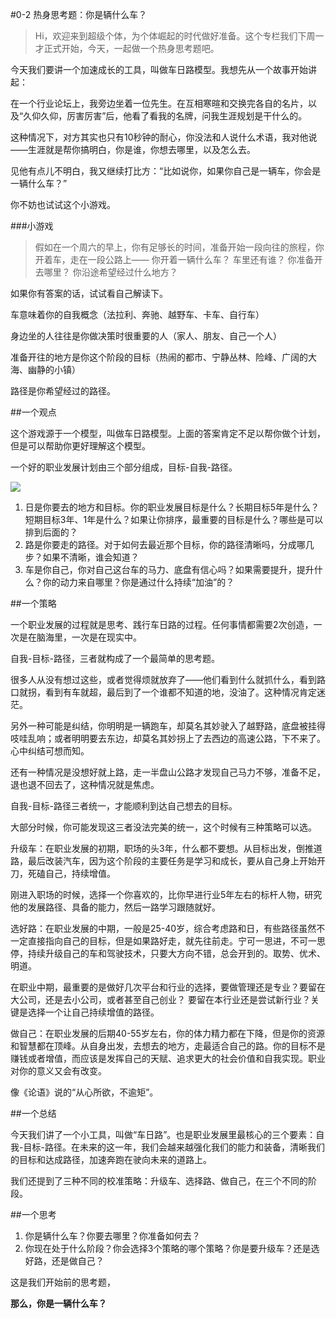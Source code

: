 #0-2 热身思考题：你是辆什么车？

>Hi，欢迎来到超级个体，为个体崛起的时代做好准备。这个专栏我们下周一才正式开始，今天，一起做一个热身思考题吧。

今天我们要讲一个加速成长的工具，叫做车日路模型。我想先从一个故事开始讲起：

在一个行业论坛上，我旁边坐着一位先生。在互相寒暄和交换完各自的名片，以及“久仰久仰，厉害厉害”后，他看了看我的名牌，问我生涯规划是干什么的。

这种情况下，对方其实也只有10秒钟的耐心，你没法和人说什么术语，我对他说——生涯就是帮你搞明白，你是谁，你想去哪里，以及怎么去。

见他有点儿不明白，我又继续打比方：“比如说你，如果你自己是一辆车，你会是一辆什么车？”

你不妨也试试这个小游戏。

###小游戏
>假如在一个周六的早上，你有足够长的时间，准备开始一段向往的旅程，你开着车，走在一段公路上——
你开着一辆什么车？
车里还有谁？
你准备开去哪里？
你沿途希望经过什么地方？

如果你有答案的话，试试看自己解读下。

车意味着你的自我概念（法拉利、奔驰、越野车、卡车、自行车）

身边坐的人往往是你做决策时很重要的人（家人、朋友、自己一个人）

准备开往的地方是你这个阶段的目标（热闹的都市、宁静丛林、险峰、广阔的大海、幽静的小镇）

路径是你希望经过的路径。

##一个观点

这个游戏源于一个模型，叫做车日路模型。上面的答案肯定不足以帮你做个计划，但是可以帮助你更好理解这个模型。

一个好的职业发展计划由三个部分组成，目标-自我-路径。

![](./_image/WechatIMG9.png)

1. 日是你要去的地方和目标。你的职业发展目标是什么？长期目标5年是什么？短期目标3年、1年是什么？如果让你排序，最重要的目标是什么？哪些是可以排到后面的？
2. 路是你要走的路径。对于如何去最近那个目标，你的路径清晰吗，分成哪几步？如果不清晰，谁会知道？
3. 车是你自己，你对自己这台车的马力、底盘有信心吗？如果需要提升，提升什么？你的动力来自哪里？你是通过什么持续“加油”的？

##一个策略

一个职业发展的过程就是思考、践行车日路的过程。任何事情都需要2次创造，一次是在脑海里，一次是在现实中。

自我-目标-路径，三者就构成了一个最简单的思考题。

很多人从没有想过这些，或者觉得烦就放弃了——他们看到什么就抓什么，看到路口就拐，看到有车就超，最后到了一个谁都不知道的地，没油了。这种情况肯定迷茫。

另外一种可能是纠结，你明明是一辆跑车，却莫名其妙驶入了越野路，底盘被挂得吱哇乱响；或者明明要去东边，却莫名其妙拐上了去西边的高速公路，下不来了。心中纠结可想而知。

还有一种情况是没想好就上路，走一半盘山公路才发现自己马力不够，准备不足，退也退不回去了，这种情况就是焦虑。

自我-目标-路径三者统一，才能顺利到达自己想去的目标。

大部分时候，你可能发现这三者没法完美的统一，这个时候有三种策略可以选。

升级车：在职业发展的初期，职场的头3年，什么都不要想。从目标出发，倒推道路，最后改装汽车，因为这个阶段的主要任务是学习和成长，要从自己身上开始开刀，死磕自己，持续增值。

刚进入职场的时候，选择一个你喜欢的，比你早进行业5年左右的标杆人物，研究他的发展路径、具备的能力，然后一路学习跟随就好。

选好路：在职业发展的中期，一般是25-40岁，综合考虑路和日，有些路径虽然不一定直接指向自己的目标，但是如果路好走，就先往前走。宁可一思进，不可一思停，持续升级自己的车和驾驶技术，只要大方向不错，总会开到的。取势、优术、明道。

在职业中期，最重要的是做好几次平台和行业的选择，要做管理还是专业？要留在大公司，还是去小公司，或者甚至自己创业？ 要留在本行业还是尝试新行业？关键是选择一个让自己持续增值的路径。

做自己：在职业发展的后期40-55岁左右，你的体力精力都在下降，但是你的资源和智慧都在顶峰。从自身出发，去想去的地方，走最适合自己的路。你的目标不是赚钱或者增值，而应该是发挥自己的天赋、追求更大的社会价值和自我实现。职业对你的意义又会有改变。

像《论语》说的“从心所欲，不逾矩”。

##一个总结

今天我们讲了一个小工具，叫做“车日路”。也是职业发展里最核心的三个要素：自我-目标-路径。在未来的这一年，我们会越来越强化我们的能力和装备，清晰我们的目标和达成路径，加速奔跑在驶向未来的道路上。

我们还提到了三种不同的校准策略：升级车、选择路、做自己，在三个不同的阶段。

##一个思考
1. 你是辆什么车？你要去哪里？你准备如何去？
2. 你现在处于什么阶段？你会选择3个策略的哪个策略？你是要升级车？还是选好路，还是做自己？

这是我们开始前的思考题，

**那么，你是一辆什么车？**